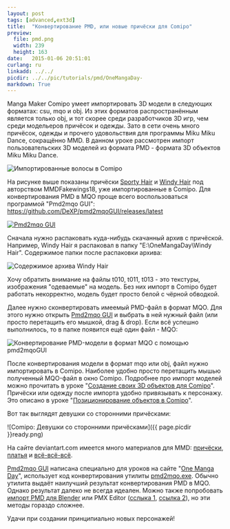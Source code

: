 ```yaml
---
layout: post
tags: [advanced,ext3d]
title:  "Конвертирование PMD, или новые причёски для Comipo"
preview: 
  file: pmd.png
  width: 239
  height: 163
date:   2015-01-06 20:51:01
curlang: ru
linkadd: ../../
picdir: ../../pic/tutorials/pmd/OneMangaDay-
markdown: True
---
```


Manga Maker Comipo умеет импортировать 3D модели в следующих форматах: csu, mqo и obj. Из этих форматов распространённым является только obj, и тот скорее среди разработчиков 3D игр, чем среди модельеров причёсок и одежды. Зато в сети очень много причёсок, одежды и прочего удовольствия для программы Miku Miku Dance, сокращённо MMD. В данном уроке рассмотрен импорт пользовательских 3D моделей из формата PMD - формата 3D объектов Miku Miku Dance.

<img src="{{ page.picdir }}Custom-Hair.png" alt="Импортированные волосы в Comipo" class="imgshad" />

На рисунке выше показаны причёски <a href="http://mmdfakewings18.deviantart.com/art/MMD-Sporty-Hair-DL-213356416" target="_blank">Sporty Hair</a> и <a href="http://mmdfakewings18.deviantart.com/art/MMD-Windy-Hair-DL-199392092" target="_blank">Windy Hair</a> под авторством MMDFakewings18, уже импортированные в Comipo. Для конвертирования PMD в MQO проще всего воспользоваться программой "Pmd2mqo GUI": <a href="https://github.com/DeXP/pmd2mqoGUI/releases/latest" target="_blank">https://github.com/DeXP/pmd2mqoGUI/releases/latest</a>

<a href="https://github.com/DeXP/pmd2mqoGUI/releases/latest" target="_blank"><img src="{{ page.picdir }}pmd2mqoGUI.png" alt="Pmd2mqo GUI" class="imgshad"></a>

Сначала нужно распаковать куда-нибудь скачанный архив с причёской. Например, Windy Hair я распаковал в папку "E:\OneMangaDay\Windy Hair". Содержимое папки после распаковки архива:

<img src="{{ page.picdir }}windy-explorer-01.png" alt="Содержимое архива Windy Hair" class="imgshad" />

Хочу обратить внимание на файлы t010, t011, t013 - это текстуры, изображения "одеваемые" на модель. Без них импорт в Comipo будет работать некорректно, модель будет просто белой с чёрной обводкой.

Далее нужно сконвертировать имеемый PMD-файл в формат MQO. Для этого нужно открыть <a href="https://github.com/DeXP/pmd2mqoGUI/releases/latest" target="_blank">Pmd2mqo GUI</a> и выбрать в ней нужный файл (или просто перетащить его мышкой, drag & drop). Если всё успешно выполнилось, то в папке появится ещё один файл - MQO:

<img src="{{ page.picdir }}windy-explorer-02-ru.png" alt="Конвертирование PMD-модели в формат MQO с помощью pmd2mqoGUI" class="imgshad" />


После конвертирования модели в формат mqo или obj, файл нужно импортировать в Comipo. Наиболее удобно просто перетащить мышью полученный MQO-файл в окно Comipo. Подробнее про импорт моделей можно прочитать в уроке "[Создание своих 3D объектов для Comipo](new-3d-objects-blender.html)". Причёски или одежду после импорта удобно привязывать к персонажу. Это описано в уроке "[Позиционирование объектов в Comipo](item-position.html)".

Вот так выглядят девушки со сторонними причёсками:

![Comipo: Девушки со сторонними причёсками]({{ page.picdir }}ready.png)

На сайте deviantart.com имеется много материалов для MMD: <a href="http://www.deviantart.com/browse/all/?q=MMD+Hair" target="_blank">причёски</a>, <a href="http://www.deviantart.com/browse/all/?q=MMD+Dress" target="_blank">платья</a> и <a href="http://www.deviantart.com/browse/all/?q=MMD" target="_blank">всё-всё-всё</a>.

<a href="https://github.com/DeXP/pmd2mqoGUI/releases/latest" target="_blank">Pmd2mqo GUI</a> написана специально для уроков на сайте "<a href='{{ page.url }}' target='_blank'>One Manga Day</a>", использует код конвертирования утилиты <a href="https://onedrive.live.com/?cid=9DA0FA00AC5A8258&id=9DA0FA00AC5A8258!337" target="_blank">pmd2mqo.exe</a>. Обычно утилита выдаёт наилучший результат конвертирования PMD в MQO. Однако результат далеко не всегда идеален. Можно также попробовать <a href="https://pypi.python.org/pypi/pymeshio/" target="_blank">импорт PMD для Blender</a> или PMX&nbsp;Editor (<a href="http://eoscustom3d.deviantart.com/art/English-Pmx-Editor-470421452" target="_blank">сслыка 1</a>, <a href="http://ibozo.deviantart.com/art/PMDEditor-0139-and-0219-english-translation-375517501" target="_blank">ссылка 2</a>), но эти методы гораздо сложнее.


Удачи при создании принципиально новых персонажей!
